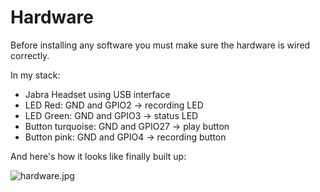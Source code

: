 # Hardware

Before installing any software you must make sure the hardware is wired correctly.

In my stack:

- Jabra Headset using USB interface
- LED Red: GND and GPIO2 -> recording LED
- LED Green: GND and GPIO3 -> status LED
- Button turquoise: GND and GPIO27 -> play button
- Button pink: GND and GPIO4 -> recording button

And here's how it looks like finally built up:

![hardware.jpg](./images/hardware.jpg)
